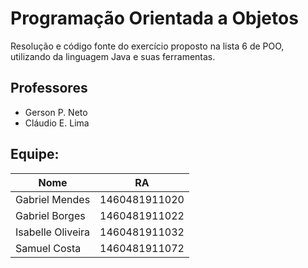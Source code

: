 # Programação Orientada a Objetos
Resolução e código fonte do exercício proposto na lista 6 de POO, utilizando da linguagem Java e suas ferramentas.

## Professores
* Gerson P. Neto
* Cláudio E. Lima

## Equipe:
| Nome              | RA            |
|-------------------|---------------|
| Gabriel Mendes    | 1460481911020 |
| Gabriel Borges    | 1460481911022 |
| Isabelle Oliveira | 1460481911032 |
| Samuel Costa      | 1460481911072 |
